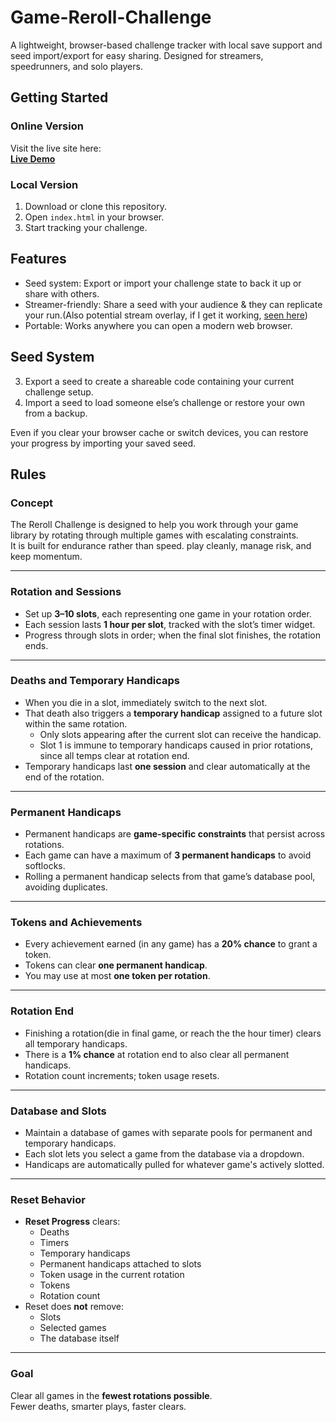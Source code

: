 # Game-Reroll-Challenge

A lightweight, browser-based challenge tracker with local save support and seed import/export for easy sharing. Designed for streamers, speedrunners, and solo players.

## Getting Started

### Online Version
Visit the live site here:  
**[Live Demo](https://Artorosia.github.io/Game-Reroll-Challenge)**

### Local Version
1. Download or clone this repository.
2. Open `index.html` in your browser.
3. Start tracking your challenge.

## Features

- Seed system: Export or import your challenge state to back it up or share with others.
- Streamer-friendly: Share a seed with your audience & they can replicate your run.(Also potential stream overlay, if I get it working, [seen here](https://i.imgur.com/Enjv4rL.png))
- Portable: Works anywhere you can open a modern web browser.

## Seed System

3. Export a seed to create a shareable code containing your current challenge setup.
4. Import a seed to load someone else’s challenge or restore your own from a backup.

Even if you clear your browser cache or switch devices, you can restore your progress by importing your saved seed.

## Rules

### Concept
The Reroll Challenge is designed to help you work through your game library by rotating through multiple games with escalating constraints.   
It is built for endurance rather than speed. play cleanly, manage risk, and keep momentum.

---

### Rotation and Sessions
- Set up **3–10 slots**, each representing one game in your rotation order.
- Each session lasts **1 hour per slot**, tracked with the slot’s timer widget.
- Progress through slots in order; when the final slot finishes, the rotation ends.

---

### Deaths and Temporary Handicaps
- When you die in a slot, immediately switch to the next slot.
- That death also triggers a **temporary handicap** assigned to a future slot within the same rotation.
  - Only slots appearing after the current slot can receive the handicap.
  - Slot 1 is immune to temporary handicaps caused in prior rotations, since all temps clear at rotation end.
- Temporary handicaps last **one session** and clear automatically at the end of the rotation.

---

### Permanent Handicaps
- Permanent handicaps are **game-specific constraints** that persist across rotations.
- Each game can have a maximum of **3 permanent handicaps** to avoid softlocks.
- Rolling a permanent handicap selects from that game’s database pool, avoiding duplicates.

---

### Tokens and Achievements
- Every achievement earned (in any game) has a **20% chance** to grant a token.
- Tokens can clear **one permanent handicap**.
- You may use at most **one token per rotation**.

---

### Rotation End
- Finishing a rotation(die in final game, or reach the the hour timer) clears all temporary handicaps.
- There is a **1% chance** at rotation end to also clear all permanent handicaps.
- Rotation count increments; token usage resets.

---

### Database and Slots
- Maintain a database of games with separate pools for permanent and temporary handicaps.
- Each slot lets you select a game from the database via a dropdown.
- Handicaps are automatically pulled for whatever game's actively slotted.

---

### Reset Behavior
- **Reset Progress** clears:
  - Deaths
  - Timers
  - Temporary handicaps
  - Permanent handicaps attached to slots
  - Token usage in the current rotation
  - Tokens
  - Rotation count
- Reset does **not** remove:
  - Slots
  - Selected games
  - The database itself

---

### Goal
Clear all games in the **fewest rotations possible**.  
Fewer deaths, smarter plays, faster clears.

